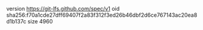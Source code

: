 version https://git-lfs.github.com/spec/v1
oid sha256:f70a1cde27dff69407f2a83f312f3ed26b46dbf2d6ce767143ac20ea8d1b137c
size 4960
